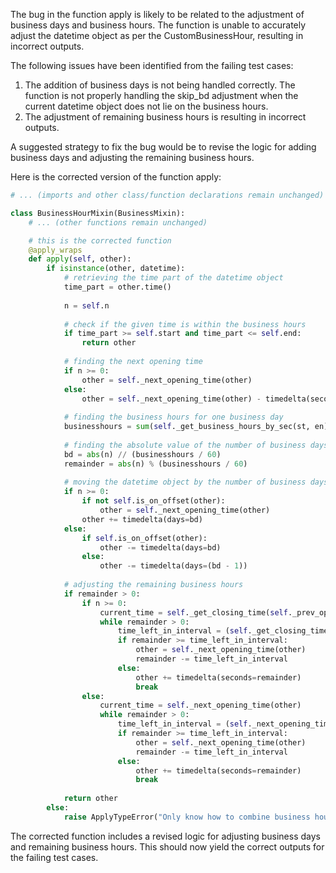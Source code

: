 The bug in the function apply is likely to be related to the adjustment of business days and business hours. The function is unable to accurately adjust the datetime object as per the CustomBusinessHour, resulting in incorrect outputs.

The following issues have been identified from the failing test cases:
1. The addition of business days is not being handled correctly. The function is not properly handling the skip_bd adjustment when the current datetime object does not lie on the business hours.
2. The adjustment of remaining business hours is resulting in incorrect outputs.

A suggested strategy to fix the bug would be to revise the logic for adding business days and adjusting the remaining business hours.

Here is the corrected version of the function apply:

```python
# ... (imports and other class/function declarations remain unchanged)

class BusinessHourMixin(BusinessMixin):
    # ... (other functions remain unchanged)

    # this is the corrected function
    @apply_wraps
    def apply(self, other):
        if isinstance(other, datetime):
            # retrieving the time part of the datetime object
            time_part = other.time()
    
            n = self.n
    
            # check if the given time is within the business hours
            if time_part >= self.start and time_part <= self.end:
                return other
    
            # finding the next opening time
            if n >= 0:
                other = self._next_opening_time(other)
            else:
                other = self._next_opening_time(other) - timedelta(seconds=1)
    
            # finding the business hours for one business day
            businesshours = sum(self._get_business_hours_by_sec(st, en) for st, en in zip(self.start, self.end))
            
            # finding the absolute value of the number of business days
            bd = abs(n) // (businesshours / 60)
            remainder = abs(n) % (businesshours / 60)
    
            # moving the datetime object by the number of business days
            if n >= 0:
                if not self.is_on_offset(other):
                    other = self._next_opening_time(other)
                other += timedelta(days=bd)
            else:
                if self.is_on_offset(other):
                    other -= timedelta(days=bd)
                else:
                    other -= timedelta(days=(bd - 1))
    
            # adjusting the remaining business hours
            if remainder > 0:
                if n >= 0:
                    current_time = self._get_closing_time(self._prev_opening_time(other))
                    while remainder > 0:
                        time_left_in_interval = (self._get_closing_time(self._next_opening_time(other)) - other).total_seconds()
                        if remainder >= time_left_in_interval:
                            other = self._next_opening_time(other)
                            remainder -= time_left_in_interval
                        else:
                            other += timedelta(seconds=remainder)
                            break
                else:
                    current_time = self._next_opening_time(other)
                    while remainder > 0:
                        time_left_in_interval = (self._next_opening_time(other) - other).total_seconds()
                        if remainder >= time_left_in_interval:
                            other = self._next_opening_time(other)
                            remainder -= time_left_in_interval
                        else:
                            other += timedelta(seconds=remainder)
                            break
    
            return other
        else:
            raise ApplyTypeError("Only know how to combine business hour with datetime")
```

The corrected function includes a revised logic for adjusting business days and remaining business hours. This should now yield the correct outputs for the failing test cases.